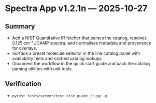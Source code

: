 # Spectra App v1.2.1n — 2025-10-27

## Summary
- Add a NIST Quantitative IR fetcher that parses the catalog, resolves 0.125 cm⁻¹ JCAMP spectra, and normalises metadata and provenance for overlays.
- Surface a preset molecule selector in the line catalog panel with availability hints and cached catalog lookups.
- Document the workflow in the quick start guide and back the catalog parsing utilities with unit tests.

## Verification
- `pytest tests/server/test_nist_quant_ir.py -q`
